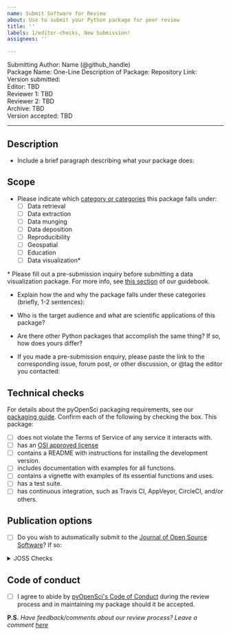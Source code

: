 ```yaml
---
name: Submit Software for Review
about: Use to submit your Python package for peer review
title: ''
labels: 1/editor-checks, New Submission!
assignees: ''

---
```


Submitting Author: Name (@github_handle)  
Package Name: 
One-Line Description of Package: 
Repository Link:  
Version submitted:   
Editor: TBD  
Reviewer 1: TBD  
Reviewer 2: TBD  
Archive: TBD  
Version accepted: TBD   

---

## Description

- Include a brief paragraph describing what your package does:

## Scope 
- Please indicate which [category or categories](https://www.pyopensci.org/dev_guide/peer_review/aims_scope.html) this package falls under:
	- [ ] Data retrieval
	- [ ] Data extraction
	- [ ] Data munging
	- [ ] Data deposition
	- [ ] Reproducibility
	- [ ] Geospatial
	- [ ] Education
	- [ ] Data visualization*

\* Please fill out a pre-submission inquiry before submitting a data visualization package. For more info, see [this section](https://www.pyopensci.org/dev_guide/peer_review/aims_scope.html#notes-on-categories) of our guidebook.

- Explain how the and why the package falls under these categories (briefly, 1-2 sentences):

-   Who is the target audience and what are scientific applications of this package?  

-   Are there other Python packages that accomplish the same thing? If so, how does yours differ?

-   If you made a pre-submission enquiry, please paste the link to the corresponding issue, forum post, or other discussion, or @tag the editor you contacted:

## Technical checks

For details about the pyOpenSci packaging requirements, see our [packaging guide](https://www.pyopensci.org/dev_guide/packaging/packaging_guide.html). Confirm each of the following by checking the box.  This package:

- [ ] does not violate the Terms of Service of any service it interacts with. 
- [ ] has an [OSI approved license](https://opensource.org/licenses)
- [ ] contains a README with instructions for installing the development version. 
- [ ] includes documentation with examples for all functions.
- [ ] contains a vignette with examples of its essential functions and uses.
- [ ] has a test suite.
- [ ] has continuous integration, such as Travis CI, AppVeyor, CircleCI, and/or others.
## Publication options

- [ ] Do you wish to automatically submit to the [Journal of Open Source Software](http://joss.theoj.org/)? If so:

<details>
 <summary>JOSS Checks</summary>  

- [ ] The package has an **obvious research application** according to JOSS's definition in their [submission requirements](https://joss.readthedocs.io/en/latest/submitting.html#submission-requirements). Be aware that completing the pyOpenSci review process **does not** guarantee acceptance to JOSS. Be sure to read their submission requirements (linked above) if you are interested in submitting to JOSS. 
- [ ] The package is not a "minor utility" as defined by JOSS's [submission requirements](https://joss.readthedocs.io/en/latest/submitting.html#submission-requirements): "Minor ‘utility’ packages, including ‘thin’ API clients, are not acceptable." pyOpenSci welcomes these packages under "Data Retrieval", but JOSS has slightly different criteria.
- [ ] The package contains a `paper.md` matching [JOSS's requirements](https://joss.readthedocs.io/en/latest/submitting.html#what-should-my-paper-contain) with a high-level description in the package root or in `inst/`.
- [ ] The package is deposited in a long-term repository with the DOI: 

*Note: Do not submit your package separately to JOSS*
  
</details>

## Code of conduct

- [ ] I agree to abide by [pyOpenSci's Code of Conduct](https://www.pyopensci.org/dev_guide/peer_review/coc.html) during the review process and in maintaining my package should it be accepted.


**P.S.** *Have feedback/comments about our review process? Leave a comment [here](https://github.com/pyOpenSci/governance/issues/8)*
